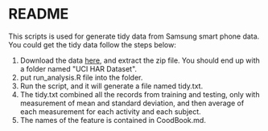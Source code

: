 README
=================
This scripts is used for generate tidy data from Samsung smart phone data. You could get the tidy data follow the steps below:

1. Download the data [here](http://archive.ics.uci.edu/ml/datasets/Human+Activity+Recognition+Using+Smartphones), and extract the zip file. You should end up with a folder named "UCI HAR Dataset".
2. put run_analysis.R file into the folder.
3. Run the script, and it will generate a file named tidy.txt.
4. The tidy.txt combined all the records from training and testing, only with measurement of mean and standard deviation, and then average of each measurement for each activity and each subject.
5. The names of the feature is contained in CoodBook.md.